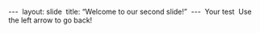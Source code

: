 ---  
layout: slide  
title: “Welcome to our second slide!”  
---  
Your test  Use the left arrow to go back! 

